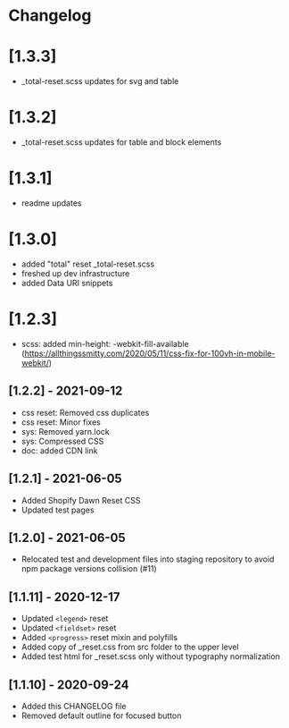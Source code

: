 # Changelog

# [1.3.3]

- _total-reset.scss updates for svg and table

# [1.3.2]

- _total-reset.scss updates for table and block elements

# [1.3.1]

- readme updates

# [1.3.0]

- added "total" reset _total-reset.scss
- freshed up dev infrastructure
- added Data URI snippets

# [1.2.3]

- scss: added min-height: -webkit-fill-available (https://allthingssmitty.com/2020/05/11/css-fix-for-100vh-in-mobile-webkit/)


## [1.2.2] - 2021-09-12

- css reset: Removed css duplicates
- css reset: Minor fixes
- sys: Removed yarn.lock
- sys: Compressed CSS
- doc: added CDN link

## [1.2.1] - 2021-06-05

- Added Shopify Dawn Reset CSS
- Updated test pages

## [1.2.0] - 2021-06-05

- Relocated test and development files into staging repository to avoid npm package versions collision (#11)

## [1.1.11] - 2020-12-17

- Updated ```<legend>``` reset
- Updated ```<fieldset>``` reset
- Added ```<progress>``` reset mixin and polyfills
- Added copy of _reset.css from src folder to the upper level
- Added test html for _reset.scss only without typography normalization


## [1.1.10] - 2020-09-24

- Added this CHANGELOG file
- Removed default outline for focused button

